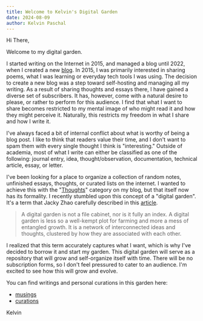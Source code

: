 ```yaml
---
title: Welcome to Kelvin's Digital Garden
date: 2024-08-09
author: Kelvin Paschal
---
```

Hi There,

Welcome to my digital garden.

I started writing on the Internet in 2015, and managed a blog until 2022,  when I created a new [blog](https://kelvinpaschal.com/blog/). In 2015, I was primarily interested in sharing poems, what I was learning or everyday tech tools I was using. The decision to create a new blog was a step toward self-hosting and managing all my writing. As a result of sharing thoughts and essays there, I have gained a diverse set of subscribers. It has, however, come with a natural desire to please, or rather to perform for this audience. I find that what I want to share becomes restricted to my mental image of who might read it and how they might perceive it. Naturally, this restricts my freedom in what I share and how I write it.

I've always faced a bit of internal conflict about what is worthy of being a blog post. I like to think that readers value their time, and I don't want to spam them with every single thought I think is "interesting." Outside of academia, most of what I write can either be classified as one of the following: journal entry, idea, thought/observation, documentation, technical article, essay, or  letter.

I've been looking for a place to organize a collection of random notes, unfinished essays, thoughts, or curated lists on the internet. I wanted to achieve this with the "[Thoughts](https://kelvinpaschal.com/blog/category/?category=thoughts)" category on my blog, but that itself now has its formality. I recently stumbled upon this concept of a "digital garden". It's a term that Jacky Zhao carefully described in this [article](https://jzhao.xyz/posts/networked-thought).

> A digital garden is not a file cabinet, nor is it fully an index. A digital garden is less so a well-kempt plot for farming and more a mess of entangled growth. It is a network of interconnected ideas and thoughts, clustered by how they are associated with each other.

I realized that this term accurately captures what I want, which is why I've decided to borrow it and start my garden. This digital garden will serve as a repository that will grow and self-organize itself with time. There will be no subscription forms, so I don't feel pressured to cater to an audience. I'm excited to see how this will grow and evolve.

You can find writings and personal curations in this garden here:
- [musings](/tags/musing)
- [curations](/tags/curations)

Kelvin






